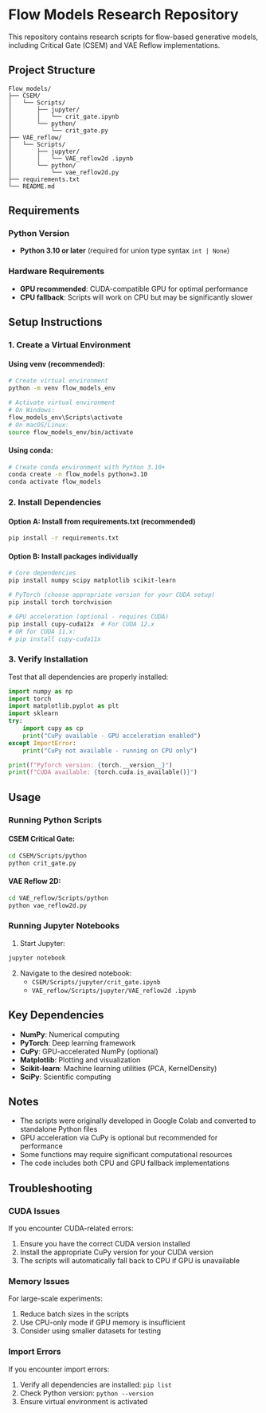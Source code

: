 # Flow Models Research Repository

This repository contains research scripts for flow-based generative models, including Critical Gate (CSEM) and VAE Reflow implementations.

## Project Structure

```
Flow_models/
├── CSEM/
│   └── Scripts/
│       ├── jupyter/
│       │   └── crit_gate.ipynb
│       └── python/
│           └── crit_gate.py
├── VAE_reflow/
│   └── Scripts/
│       ├── jupyter/
│       │   └── VAE_reflow2d .ipynb
│       └── python/
│           └── vae_reflow2d.py
├── requirements.txt
└── README.md
```

## Requirements

### Python Version
- **Python 3.10 or later** (required for union type syntax `int | None`)

### Hardware Requirements
- **GPU recommended**: CUDA-compatible GPU for optimal performance
- **CPU fallback**: Scripts will work on CPU but may be significantly slower

## Setup Instructions

### 1. Create a Virtual Environment

#### Using venv (recommended):
```bash
# Create virtual environment
python -m venv flow_models_env

# Activate virtual environment
# On Windows:
flow_models_env\Scripts\activate
# On macOS/Linux:
source flow_models_env/bin/activate
```

#### Using conda:
```bash
# Create conda environment with Python 3.10+
conda create -n flow_models python=3.10
conda activate flow_models
```

### 2. Install Dependencies

#### Option A: Install from requirements.txt (recommended)
```bash
pip install -r requirements.txt
```

#### Option B: Install packages individually
```bash
# Core dependencies
pip install numpy scipy matplotlib scikit-learn

# PyTorch (choose appropriate version for your CUDA setup)
pip install torch torchvision

# GPU acceleration (optional - requires CUDA)
pip install cupy-cuda12x  # For CUDA 12.x
# OR for CUDA 11.x:
# pip install cupy-cuda11x
```

### 3. Verify Installation

Test that all dependencies are properly installed:

```python
import numpy as np
import torch
import matplotlib.pyplot as plt
import sklearn
try:
    import cupy as cp
    print("CuPy available - GPU acceleration enabled")
except ImportError:
    print("CuPy not available - running on CPU only")

print(f"PyTorch version: {torch.__version__}")
print(f"CUDA available: {torch.cuda.is_available()}")
```

## Usage

### Running Python Scripts

#### CSEM Critical Gate:
```bash
cd CSEM/Scripts/python
python crit_gate.py
```

#### VAE Reflow 2D:
```bash
cd VAE_reflow/Scripts/python
python vae_reflow2d.py
```

### Running Jupyter Notebooks

1. Start Jupyter:
```bash
jupyter notebook
```

2. Navigate to the desired notebook:
   - `CSEM/Scripts/jupyter/crit_gate.ipynb`
   - `VAE_reflow/Scripts/jupyter/VAE_reflow2d .ipynb`

## Key Dependencies

- **NumPy**: Numerical computing
- **PyTorch**: Deep learning framework
- **CuPy**: GPU-accelerated NumPy (optional)
- **Matplotlib**: Plotting and visualization
- **Scikit-learn**: Machine learning utilities (PCA, KernelDensity)
- **SciPy**: Scientific computing

## Notes

- The scripts were originally developed in Google Colab and converted to standalone Python files
- GPU acceleration via CuPy is optional but recommended for performance
- Some functions may require significant computational resources
- The code includes both CPU and GPU fallback implementations

## Troubleshooting

### CUDA Issues
If you encounter CUDA-related errors:
1. Ensure you have the correct CUDA version installed
2. Install the appropriate CuPy version for your CUDA version
3. The scripts will automatically fall back to CPU if GPU is unavailable

### Memory Issues
For large-scale experiments:
1. Reduce batch sizes in the scripts
2. Use CPU-only mode if GPU memory is insufficient
3. Consider using smaller datasets for testing

### Import Errors
If you encounter import errors:
1. Verify all dependencies are installed: `pip list`
2. Check Python version: `python --version`
3. Ensure virtual environment is activated
